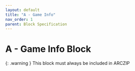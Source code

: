 ```yaml
---
layout: default
title: "A - Game Info" 
nav_order: 1
parent: Block Specification
---
```


# A - Game Info Block


{: .warning }
This block must always be included in ARCZIP
